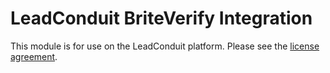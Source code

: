 # LeadConduit BriteVerify Integration

This module is for use on the LeadConduit platform. Please see the [license agreement](http://creativecommons.org/licenses/by-nc-nd/4.0/).